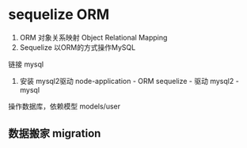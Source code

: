 # sequelize ORM

1. ORM 对象关系映射 Object Relational Mapping
2. Sequelize 以ORM的方式操作MySQL

链接 mysql
1. 安装 mysql2驱动
node-application - ORM sequelize - 驱动 mysql2 - mysql

操作数据库，依赖模型 models/user

## 数据搬家 migration
